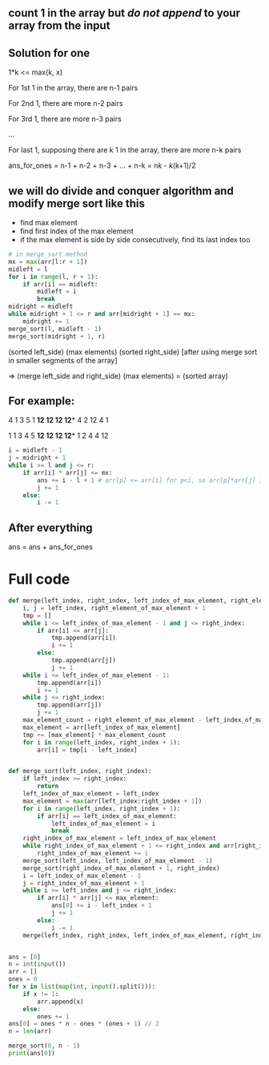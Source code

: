 ## count 1 in the array but *do not append* to your array from the input

## Solution for one
1*k <= max(k, x)

For 1st 1 in the array, there are n-1 pairs

For 2nd 1, there are more n-2 pairs

For 3rd 1, there are more n-3 pairs

...

For last 1, supposing there are k 1 in the array, there are more n-k pairs

ans_for_ones = n-1 + n-2 + n-3 + ... + n-k
= n*k - k*(k+1)/2


## we will do divide and conquer algorithm and modify merge sort like this
- find max element
- find first index of the max element
- if the max element is side by side consecutively, find its last index too

```python
# in merge_sort method
mx = max(arr[l:r + 1])
midleft = l
for i in range(l, r + 1):
    if arr[i] == midleft:
        midleft = i
        break
midright = midleft
while midright + 1 <= r and arr[midright + 1] == mx:
    midright += 1
merge_sort(l, midleft - 1)
merge_sort(midright + 1, r)
```

(sorted left_side) (max elements) (sorted right_side) [after using merge sort in smaller segments of the array]

=> (merge left_side and right_side) (max elements) = (sorted array)

## For example:

4 1 3 5 1 **12 12 12 12*** 4 2 12 4 1

1 1 3 4 5 **12 12 12 12*** 1 2 4 4 12
```python
i = midleft - 1
j = midright + 1
while i >= l and j <= r:
    if arr[i] * arr[j] <= mx:
        ans += i - l + 1 # arr[p] <= arr[i] for p<i, so arr[p]*arr[j] is also less than mx
        j += 1
    else:
        i -= 1
```

## After everything

ans = ans + ans_for_ones



# Full code
```python
def merge(left_index, right_index, left_index_of_max_element, right_element_of_max_element):
    i, j = left_index, right_element_of_max_element + 1
    tmp = []
    while i <= left_index_of_max_element - 1 and j <= right_index:
        if arr[i] <= arr[j]:
            tmp.append(arr[i])
            i += 1
        else:
            tmp.append(arr[j])
            j += 1
    while i <= left_index_of_max_element - 1:
        tmp.append(arr[i])
        i += 1
    while j <= right_index:
        tmp.append(arr[j])
        j += 1
    max_element_count = right_element_of_max_element - left_index_of_max_element + 1
    max_element = arr[left_index_of_max_element]
    tmp += [max_element] * max_element_count
    for i in range(left_index, right_index + 1):
        arr[i] = tmp[i - left_index]


def merge_sort(left_index, right_index):
    if left_index >= right_index:
        return
    left_index_of_max_element = left_index
    max_element = max(arr[left_index:right_index + 1])
    for i in range(left_index, right_index + 1):
        if arr[i] == left_index_of_max_element:
            left_index_of_max_element = i
            break
    right_index_of_max_element = left_index_of_max_element
    while right_index_of_max_element + 1 <= right_index and arr[right_index_of_max_element + 1] == max_element:
        right_index_of_max_element += 1
    merge_sort(left_index, left_index_of_max_element - 1)
    merge_sort(right_index_of_max_element + 1, right_index)
    i = left_index_of_max_element - 1
    j = right_index_of_max_element + 1
    while i >= left_index and j <= right_index:
        if arr[i] * arr[j] <= max_element:
            ans[0] += i - left_index + 1
            j += 1
        else:
            i -= 1
    merge(left_index, right_index, left_index_of_max_element, right_index_of_max_element)


ans = [0]
n = int(input())
arr = []
ones = 0
for x in list(map(int, input().split())):
    if x != 1:
        arr.append(x)
    else:
        ones += 1
ans[0] = ones * n - ones * (ones + 1) // 2
n = len(arr)

merge_sort(0, n - 1)
print(ans[0])
```
